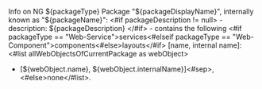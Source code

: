 Info on NG ${packageType} Package "${packageDisplayName}", internally known as "${packageName}":
<#if packageDescription != null> - description: ${packageDescription}
</#if> - contains the following <#if packageType == "Web-Service">services<#elseif packageType == "Web-Component">components<#else>layouts</#if> [name, internal name]: <#list allWebObjectsOfCurrentPackage as webObject>
   * [${webObject.name}, ${webObject.internalName}]<#sep>, <#else>none</#list>.